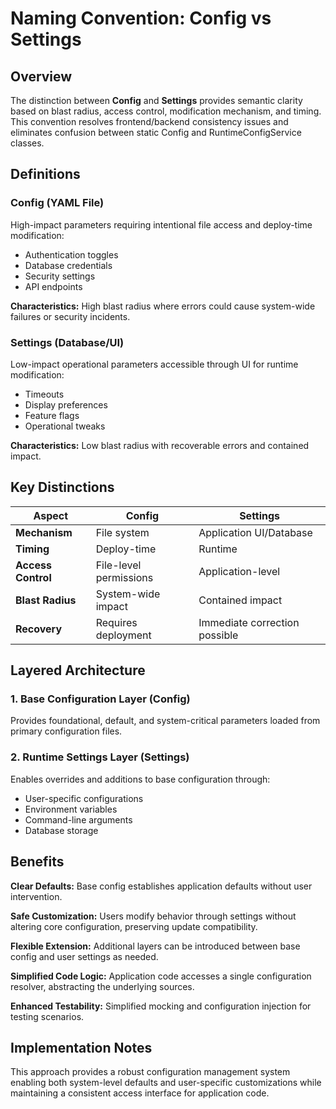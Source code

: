 # Naming Convention: Config vs Settings

## Overview

The distinction between **Config** and **Settings** provides semantic clarity based on blast radius, access control, modification mechanism, and timing. This convention resolves frontend/backend consistency issues and eliminates confusion between static Config and RuntimeConfigService classes.

## Definitions

### Config (YAML File)
High-impact parameters requiring intentional file access and deploy-time modification:
- Authentication toggles
- Database credentials
- Security settings
- API endpoints

**Characteristics:** High blast radius where errors could cause system-wide failures or security incidents.

### Settings (Database/UI)
Low-impact operational parameters accessible through UI for runtime modification:
- Timeouts
- Display preferences
- Feature flags
- Operational tweaks

**Characteristics:** Low blast radius with recoverable errors and contained impact.

## Key Distinctions

| Aspect | Config | Settings |
|--------|--------|----------|
| **Mechanism** | File system | Application UI/Database |
| **Timing** | Deploy-time | Runtime |
| **Access Control** | File-level permissions | Application-level |
| **Blast Radius** | System-wide impact | Contained impact |
| **Recovery** | Requires deployment | Immediate correction possible |

## Layered Architecture

### 1. Base Configuration Layer (Config)
Provides foundational, default, and system-critical parameters loaded from primary configuration files.

### 2. Runtime Settings Layer (Settings)
Enables overrides and additions to base configuration through:
- User-specific configurations
- Environment variables
- Command-line arguments
- Database storage

## Benefits

**Clear Defaults:** Base config establishes application defaults without user intervention.

**Safe Customization:** Users modify behavior through settings without altering core configuration, preserving update compatibility.

**Flexible Extension:** Additional layers can be introduced between base config and user settings as needed.

**Simplified Code Logic:** Application code accesses a single configuration resolver, abstracting the underlying sources.

**Enhanced Testability:** Simplified mocking and configuration injection for testing scenarios.

## Implementation Notes

This approach provides a robust configuration management system enabling both system-level defaults and user-specific customizations while maintaining a consistent access interface for application code.
